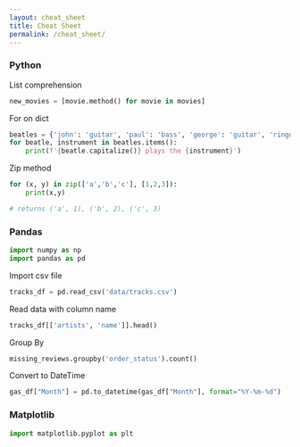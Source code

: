 ```yaml
---
layout: cheat_sheet
title: Cheat Sheet
permalink: /cheat_sheet/
---
```


### Python

List comprehension

```python
new_movies = [movie.method() for movie in movies]
```

For on dict

```python
beatles = {'john': 'guitar', 'paul': 'bass', 'george': 'guitar', 'ringo': 'drum'}
for beatle, instrument in beatles.items():
    print(f'{beatle.capitalize()} plays the {instrument}')
```

Zip method

```python
for (x, y) in zip(['a','b','c'], [1,2,3]):
    print(x,y)

# returns ('a', 1), ('b', 2), ('c', 3)
```

### Pandas

```python
import numpy as np
import pandas as pd
```

Import csv file

```python
tracks_df = pd.read_csv('data/tracks.csv')
```

Read data with column name

```python
tracks_df[['artists', 'name']].head()
```

Group By

```python
missing_reviews.groupby('order_status').count()
```

Convert to DateTime

```python
gas_df["Month"] = pd.to_datetime(gas_df["Month"], format="%Y-%m-%d")
```

### Matplotlib

```python
import matplotlib.pyplot as plt
```

